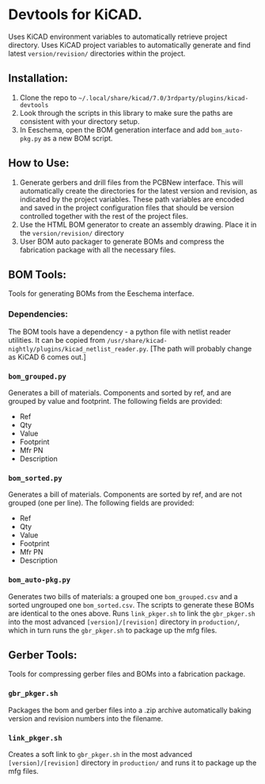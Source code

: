 # Devtools for KiCAD.
Uses KiCAD environment variables to automatically retrieve project directory. Uses KiCAD project variables to automatically generate and find latest `version/revision/` directories within the project.

## Installation:
1. Clone the repo to `~/.local/share/kicad/7.0/3rdparty/plugins/kicad-devtools`
2. Look through the scripts in this library to make sure the paths are consistent with your directory setup.
3. In Eeschema, open the BOM generation interface and add `bom_auto-pkg.py` as a new BOM script.

## How to Use:
1. Generate gerbers and drill files from the PCBNew interface. This will automatically create the directories for the latest version and revision, as indicated by the project variables. These path variables are encoded and saved in the project configuration files that should be version controlled together with the rest of the project files.
2. Use the HTML BOM generator to create an assembly drawing. Place it in the `version/revision/` directory
3. User BOM auto packager to generate BOMs and compress the fabrication package with all the necessary files.


## BOM Tools:
Tools for generating BOMs from the Eeschema interface.

### Dependencies:
The BOM tools have a dependency - a python file with netlist reader utilities. It can be copied from `/usr/share/kicad-nightly/plugins/kicad_netlist_reader.py`. [The path will probably change as KiCAD 6 comes out.]


### `bom_grouped.py`
Generates a bill of materials. Components and sorted by ref, and are grouped by value and footprint. The following fields are provided:

 - Ref
 - Qty
 - Value
 - Footprint
 - Mfr PN
 - Description

### `bom_sorted.py`
Generates a bill of materials. Components are sorted by ref, and are not grouped (one per line). The following fields are provided:

 - Ref
 - Qty
 - Value
 - Footprint
 - Mfr PN
 - Description

### `bom_auto-pkg.py`
Generates two bills of materials: a grouped one `bom_grouped.csv` and a sorted ungrouped one `bom_sorted.csv`. The scripts to generate these BOMs are identical to the ones above. Runs `link_pkger.sh` to link the `gbr_pkger.sh` into the most advanced `[version]/[revision]` directory in `production/`, which in turn runs the `gbr_pkger.sh` to package up the mfg files.


## Gerber Tools:
Tools for compressing gerber files and BOMs into a fabrication package.
### `gbr_pkger.sh`
Packages the bom and gerber files into a .zip archive automatically baking version and revision numbers into the filename.

### `link_pkger.sh`
Creates a soft link to `gbr_pkger.sh` in the most advanced `[version]/[revision]` directory in `production/` and runs it to package up the mfg files.